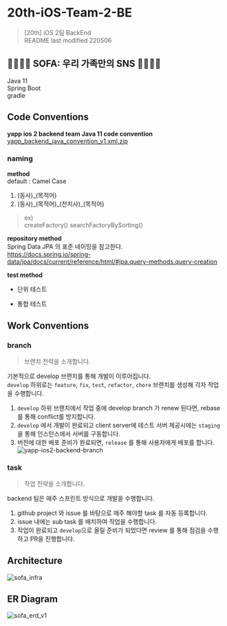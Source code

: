 # 20th-iOS-Team-2-BE
> [20th] iOS 2팀 BackEnd  
> README last modified 220506
 
## 👨‍👩‍👧‍👦 SOFA: 우리 가족만의 SNS 👨‍👩‍👧‍👦
Java 11  
Spring Boot  
gradle  


## Code Conventions

**yapp ios 2 backend team Java 11 code convention**  
[yapp_backend_java_convention_v1.xml.zip](https://github.com/YAPP-Github/20th-iOS-Team-2-BE/files/8637600/yapp_backend_java_convention_v1.xml.zip)

### naming

**method**  
default : Camel Case  
1. (동사)_(목적어)
2. (동사)\_(목적어)\_(전치사)_(목적어)

> ex)  
> createFactory()
> searchFactoryBySorting()

**repository method**  
Spring Data JPA 의 표준 네이밍을 참고한다.  
https://docs.spring.io/spring-data/jpa/docs/current/reference/html/#jpa.query-methods.query-creation


**test method**  
- 단위 테스트

- 통합 테스트

## Work Conventions

### branch
> 브랜치 전략을 소개합니다.  

기본적으로 develop 브랜치를 통해 개발이 이루어집니다.  
``develop`` 하위로는 ```feature```, ```fix```, ```test```, ```refactor```, ```chore``` 브랜치를 생성해 각자 작업을 수행합니다.  
1. ``develop`` 하위 브랜치에서 작업 중에 develop branch 가 renew 된다면, rebase 를 통해 conflict를 방지합니다.
2. ``develop`` 에서 개발이 완료되고 client server에 테스트 서버 제공시에는 ``staging`` 을 통해 인스턴스에서 서버를 구동합니다.
3. 버전에 대한 배포 준비가 완료되면, ``release`` 를 통해 사용자에게 배포를 합니다.
![yapp-ios2-backend-branch](https://user-images.githubusercontent.com/26921986/167069092-c659467d-68ad-4f07-b87c-da244e621cba.png)


### task
> 작업 전략을 소개합니다.

backend 팀은 매주 스프린트 방식으로 개발을 수행합니다.  
1. github project 와 issue 를 바탕으로 매주 해야할 task 를 자동 등록합니다.
2. issue 내에는 sub task 를 배치하여 작업을 수행합니다.
3. 작업이 완료되고 ``develop``으로 올릴 준비가 되었다면 review 를 통해 점검을 수행하고 PR을 진행합니다.


## Architecture
![sofa_infra](https://user-images.githubusercontent.com/15176192/169679477-d35a0026-7779-4c61-904a-8466e17c96a8.png)


## ER Diagram
![sofa_erd_v1](https://user-images.githubusercontent.com/15176192/169679439-9caff376-7264-45c1-bf74-2a4ca982d6bb.png)
